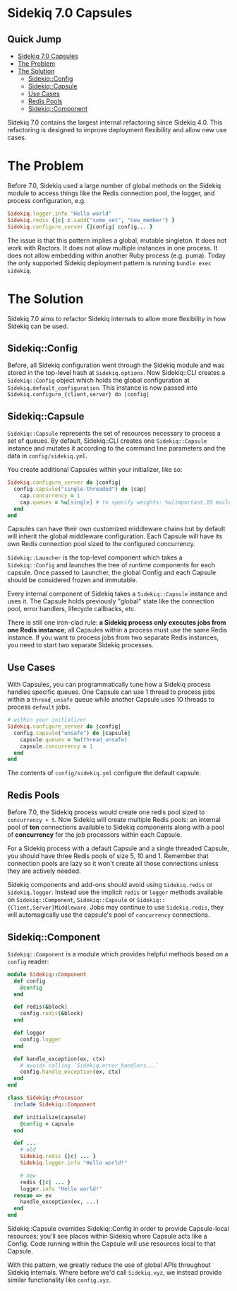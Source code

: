
# Sidekiq 7.0 Capsules
## Quick Jump
<!--toc:start-->
- [Sidekiq 7.0 Capsules](#sidekiq-70-capsules)
- [The Problem](#the-problem)
- [The Solution](#the-solution)
  - [Sidekiq::Config](#sidekiqconfig)
  - [Sidekiq::Capsule](#sidekiqcapsule)
  - [Use Cases](#use-cases)
  - [Redis Pools](#redis-pools)
  - [Sidekiq::Component](#sidekiqcomponent)
<!--toc:end-->

Sidekiq 7.0 contains the largest internal refactoring since Sidekiq 4.0.
This refactoring is designed to improve deployment flexibility and allow
new use cases.

# The Problem

Before 7.0, Sidekiq used a large number of global methods on the Sidekiq module to access things
like the Redis connection pool, the logger, and process configuration, e.g.

```ruby
Sidekiq.logger.info "Hello world"
Sidekiq.redis {|c| c.sadd("some_set", "new_member") }
Sidekiq.configure_server {|config| config... }
```

The issue is that this pattern implies a global, mutable singleton.
It does not work with Ractors. It does not allow multiple instances in one process.
It does not allow embedding within another Ruby process (e.g. puma).
Today the only supported Sidekiq deployment pattern is running `bundle exec sidekiq`.

# The Solution

Sidekiq 7.0 aims to refactor Sidekiq internals to allow more flexibility in how
Sidekiq can be used.

## Sidekiq::Config

Before, all Sidekiq configuration went through the Sidekiq module and was stored in the top-level hash at `Sidekiq.options`.
Now Sidekiq::CLI creates a `Sidekiq::Config` object which holds the global configuration at `Sidekiq.default_configuration`.
This instance is now passed into `Sidekiq.configure_{client,server} do |config|`

## Sidekiq::Capsule

`Sidekiq::Capsule` represents the set of resources necessary to process a set of queues.
By default, Sidekiq::CLI creates one `Sidekiq::Capsule` instance and mutates it according to the command line parameters and the data in `config/sidekiq.yml`.

You create additional Capsules within your initializer, like so:

```ruby
Sidekiq.configure_server do |config|
  config.capsule("single-threaded") do |cap|
    cap.concurrency = 1
    cap.queues = %w[single] # to specify weights: %w[important,10 mailers,7]
  end
end
```

Capsules can have their own customized middleware chains but by default will inherit the global middleware configuration. Each Capsule will have its own Redis connection pool sized to the configured concurrency.

`Sidekiq::Launcher` is the top-level component which takes a `Sidekiq::Config` and launches the
tree of runtime components for each capsule. Once passed to Launcher, the global Config and each Capsule should be considered frozen and immutable.

Every internal component of Sidekiq takes a `Sidekiq::Capsule` instance and uses it. The Capsule
holds previously "global" state like the connection pool, error handlers, lifecycle callbacks, etc. 

There is still one iron-clad rule: **a Sidekiq process only executes jobs from one Redis instance**; all Capsules within a process must use the same Redis instance.
If you want to process jobs from two separate Redis instances, you need to start two separate Sidekiq processes.

## Use Cases

With Capsules, you can programmatically tune how a Sidekiq process handles specific queues. One
Capsule can use 1 thread to process jobs within a `thread_unsafe` queue while another Capsule uses 10 threads to process `default` jobs.

```ruby
# within your initializer
Sidekiq.configure_server do |config|
  config.capsule("unsafe") do |capsule|
    capsule.queues = %w(thread_unsafe)
    capsule.concurrency = 1
  end
end
```

The contents of `config/sidekiq.yml` configure the default capsule.

## Redis Pools

Before 7.0, the Sidekiq process would create one redis pool sized to `concurrency + 5`.
Now Sidekiq will create multiple Redis pools: an internal pool of **ten** connections available to Sidekiq components along with a pool of **concurrency** for the job processors within each Capsule.

For a Sidekiq process with a default Capsule and a single threaded Capsule, you should have three Redis pools of size 5, 10 and 1.
Remember that connection pools are lazy so it won't create all those connections unless they are actively needed.

Sidekiq components and add-ons should avoid using `Sidekiq.redis` or `Sidekiq.logger`.
Instead use the implicit `redis` or `logger` methods available on `Sidekiq::Component`, `Sidekiq::Capsule` or `Sidekiq::{Client,Server}Middleware`. Jobs may continue to use `Sidekiq.redis`, they will automagically use the capsule's pool of `concurrency` connections.

## Sidekiq::Component

`Sidekiq::Component` is a module which provides helpful methods based on a `config` reader:

```ruby
module Sidekiq::Component
  def config
    @config
  end

  def redis(&block)
    config.redis(&block)
  end

  def logger
    config.logger
  end

  def handle_exception(ex, ctx)
    # avoids calling `Sidekiq.error_handlers...`
    config.handle_exception(ex, ctx)
  end
end

class Sidekiq::Processor
  include Sidekiq::Component

  def initialize(capsule)
    @config = capsule
  end

  def ...
    # old
    Sidekiq.redis {|c| ... }
    Sidekiq.logger.info "Hello world!"

    # new
    redis {|c| ... }
    logger.info "Hello world!"
  rescue => ex
    handle_exception(ex, ...)
  end
end
```

Sidekiq::Capsule overrides Sidekiq::Config in order to provide Capsule-local resources;
you'll see places within Sidekiq where Capsule acts like a Config. Code running within the Capsule will use resources local to that Capsule.

With this pattern, we greatly reduce the use of global APIs throughout Sidekiq internals.
Where before we'd call `Sidekiq.xyz`, we instead provide similar functionality like
`config.xyz`.
